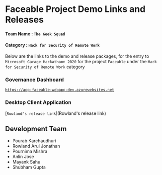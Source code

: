 # Faceable Project Demo Links and Releases

#### Team Name : `The Geek Squad`
#### Category : `Hack for Security of Remote Work`

Below are the links to the demo and release packages, for the entry to `Microsoft Garage Hackathaon 2020` for the project `Faceable` under the `Hack for Security of Remote Work` category

### Governance Dashboard
[`https://app-faceable-webapp-dev.azurewebsites.net`](https://app-faceable-webapp-dev.azurewebsites.net/)

### Desktop Client Application
[`Rowland's release link`](Rowland's release link)

## Development Team
* Pourab Karchaudhuri
* Rowland Arul Jonathan
* Pournima Mishra
* Anlin Jose
* Mayank Sahu
* Shubham Gupta

